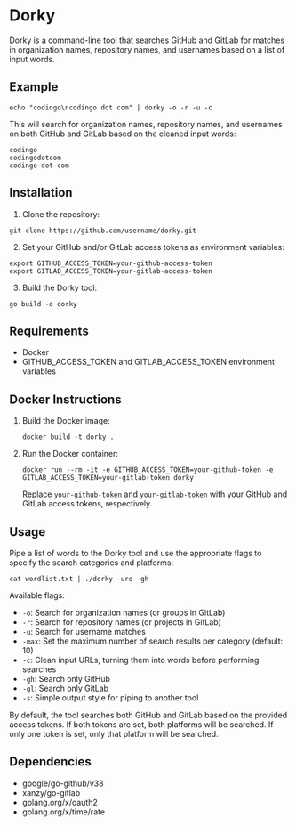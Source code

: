 # Dorky

Dorky is a command-line tool that searches GitHub and GitLab for matches in organization names, repository names, and usernames based on a list of input words.

## Example

```
echo "codingo\ncodingo dot com" | dorky -o -r -u -c
```

This will search for organization names, repository names, and usernames on both GitHub and GitLab based on the cleaned input words:

```
codingo
codingodotcom
codingo-dot-com
```

## Installation

1. Clone the repository:

```
git clone https://github.com/username/dorky.git
```

2. Set your GitHub and/or GitLab access tokens as environment variables:

```
export GITHUB_ACCESS_TOKEN=your-github-access-token
export GITLAB_ACCESS_TOKEN=your-gitlab-access-token
```

3. Build the Dorky tool:

```
go build -o dorky
```

## Requirements

- Docker
- GITHUB_ACCESS_TOKEN and GITLAB_ACCESS_TOKEN environment variables

## Docker Instructions

1. Build the Docker image:

   ```
   docker build -t dorky .
   ```

2. Run the Docker container:

   ```
   docker run --rm -it -e GITHUB_ACCESS_TOKEN=your-github-token -e GITLAB_ACCESS_TOKEN=your-gitlab-token dorky
   ```

   Replace `your-github-token` and `your-gitlab-token` with your GitHub and GitLab access tokens, respectively.

## Usage

Pipe a list of words to the Dorky tool and use the appropriate flags to specify the search categories and platforms:

```
cat wordlist.txt | ./dorky -uro -gh
```

Available flags:

- `-o`: Search for organization names (or groups in GitLab)
- `-r`: Search for repository names (or projects in GitLab)
- `-u`: Search for username matches
- `-max`: Set the maximum number of search results per category (default: 10)
- `-c`: Clean input URLs, turning them into words before performing searches
- `-gh`: Search only GitHub
- `-gl`: Search only GitLab
- `-s`: Simple output style for piping to another tool

By default, the tool searches both GitHub and GitLab based on the provided access tokens. If both tokens are set, both platforms will be searched. If only one token is set, only that platform will be searched.

## Dependencies

- google/go-github/v38
- xanzy/go-gitlab
- golang.org/x/oauth2
- golang.org/x/time/rate
```
